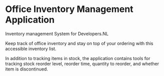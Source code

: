 # Office Inventory Management Application
Inventory management System for Developers.NL

Keep track of office inventory and stay on top of your ordering with this accessible inventory list. 

In addition to tracking items in stock, the application contains tools for tracking stock reorder level, reorder time, quantity to reorder, and whether item is discontinued.
